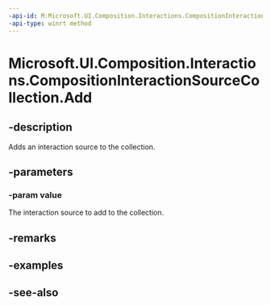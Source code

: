 ```yaml
---
-api-id: M:Microsoft.UI.Composition.Interactions.CompositionInteractionSourceCollection.Add(Microsoft.UI.Composition.Interactions.ICompositionInteractionSource)
-api-type: winrt method
---
```


<!-- Method syntax
public void Add(Windows.UI.Composition.Interactions.ICompositionInteractionSource value)
-->

# Microsoft.UI.Composition.Interactions.CompositionInteractionSourceCollection.Add

## -description
Adds an interaction source to the collection.

## -parameters
### -param value
The interaction source to add to the collection.

## -remarks

## -examples

## -see-also
